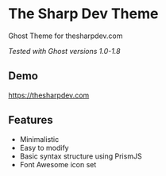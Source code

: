 # The Sharp Dev Theme
Ghost Theme for thesharpdev.com

_Tested with Ghost versions 1.0-1.8_

## Demo

https://thesharpdev.com

## Features
- Minimalistic
- Easy to modify
- Basic syntax structure using PrismJS
- Font Awesome icon set
